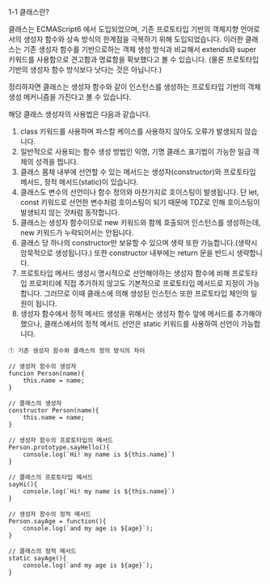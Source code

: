 1-1 클래스란?

클래스는 ECMAScript6 에서 도입되었으며, 기존 프로토타입 기반의 객체지향 언어로서의 생성자 함수와 상속 방식의 한계점을 극복하기 위해 도입되었습니다. 이러한 클래스는 기존 생성자 함수를 기반으로하는 객체 생성 방식과 비교해서 extends와 super 키워드를 사용함으로 견고함과 명료함을 확보했다고 볼 수 있습니다. (물론 프로토타입 기반의 생성자 함수 방식보다 낫다는 것은 아닙니다.) 

정리하자면 클래스는 생성자 함수와 같이 인스턴스를 생성하는 프로토타입 기반의 객체 생성 메커니즘을 가진다고 볼 수 있습니다.

해당 클래스 생성자의 사용법은 다음과 같습니다.

1. class 키워드를 사용하며 파스칼 케이스를 사용하지 않아도 오류가 발생되지 않습니다.
2. 일반적으로 사용되는 함수 생성 방법인 익명, 기명 클래스 표기법이 가능한 일급 객체의 성격을 띕니다.
3. 클래스 몸체 내부에 선언할 수 있는 메서드는 생성자(constructor)와 프로토타입 메서드, 정적 메서드(static)이 있습니다.
4. 클래스도 변수의 선언이나 함수 정의와 마찬가지로 호이스팅이 발생됩니다. 단 let, const 키워드로 선언한 변수처럼 호이스팅이 되기 때문에 TDZ로 인해 호이스팅이 발생되지 않는 것처럼 동작합니다.
5. 클래스는 생성자 함수이므로 new 키워드와 함께 호출되어 인스턴스를 생성하는데, new 키워드가 누락되어서는 안됩니다.
6. 클래스 당 하나의 constructor만 보유할 수 있으며 생략 또한 가능합니다.(생략시 암묵적으로 생성됩니다.) 또한 constructor 내부에는 return 문을 반드시 생략합니다.
7. 프로토타입 메서드 생성시 명시적으로 선언해야하는 생성자 함수에 비해 프로토타입 프로퍼티에 직접 추가하지 않고도 기본적으로 프로토타입 메서드로 지정이 가능합니다. 그러므로 이때 클래스에 의해 생성된 인스턴스 또한 프로토타입 체인의 일원이 됩니다.
8. 생성자 함수에서 정적 메서드 생성을 위해서는 생성자 함수 앞에 메서드를 추가해야 했으나, 클래스에서의 정적 메서드 선언은 static 키워드를 사용하여 선언이 가능합니다.

```
① 기존 생성자 함수와 클래스의 정의 방식의 차이

// 생성자 함수의 생성자
funcion Person(name){
    this.name = name;
}

// 클래스의 생성자
constructor Person(name){
    this.name = name;
}

// 생성자 함수의 프로토타입의 메서드
Person.prototype.sayHello(){
    console.log(`Hi! my name is ${this.name}`)
}

// 클래스의 프로토타입 메서드
sayHi(){
    console.log(`Hi! my name is ${this.name}`)
}

// 생성자 함수의 정적 메서드
Person.sayAge = function(){
    console.log(`and my age is ${age}`);
}

// 클래스의 정적 메서드
static sayAge(){
    console.log(`and my age is ${age}`);
}

```



